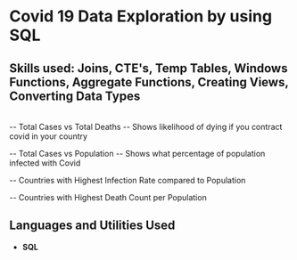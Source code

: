 <h1>Covid 19 Data Exploration by using SQL</h1>

<h2>Skills used: Joins, CTE's, Temp Tables, Windows Functions, Aggregate Functions, Creating Views, Converting Data Types</h2>
<br>
-- Total Cases vs Total Deaths
-- Shows likelihood of dying if you contract covid in your country

-- Total Cases vs Population
-- Shows what percentage of population infected with Covid

-- Countries with Highest Infection Rate compared to Population

-- Countries with Highest Death Count per Population



<h2>Languages and Utilities Used</h2>

- <b>SQL</b> 
